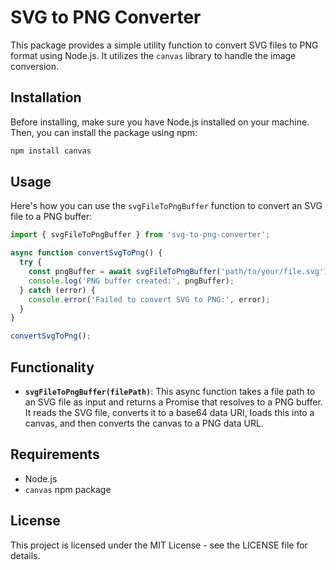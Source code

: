 # SVG to PNG Converter

This package provides a simple utility function to convert SVG files to PNG format using Node.js. It utilizes the `canvas` library to handle the image conversion.

## Installation

Before installing, make sure you have Node.js installed on your machine. Then, you can install the package using npm:

```bash
npm install canvas
```

## Usage

Here's how you can use the `svgFileToPngBuffer` function to convert an SVG file to a PNG buffer:

```javascript
import { svgFileToPngBuffer } from 'svg-to-png-converter';

async function convertSvgToPng() {
  try {
    const pngBuffer = await svgFileToPngBuffer('path/to/your/file.svg');
    console.log('PNG buffer created:', pngBuffer);
  } catch (error) {
    console.error('Failed to convert SVG to PNG:', error);
  }
}

convertSvgToPng();
```

## Functionality

- **`svgFileToPngBuffer(filePath)`**: This async function takes a file path to an SVG file as input and returns a Promise that resolves to a PNG buffer. It reads the SVG file, converts it to a base64 data URI, loads this into a canvas, and then converts the canvas to a PNG data URL.

## Requirements

- Node.js
- `canvas` npm package

## License

This project is licensed under the MIT License - see the LICENSE file for details.

